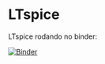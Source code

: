 # LTspice
LTspice rodando no binder:

[![Binder](https://mybinder.org/badge_logo.svg)](https://mybinder.org/v2/gh/odairjosebellini/LTspice/HEAD)
